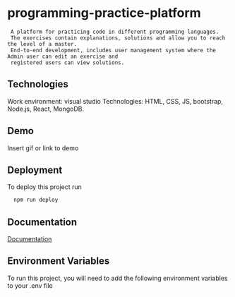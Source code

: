 
# programming-practice-platform

     A platform for practicing code in different programming languages.
     The exercises contain explanations, solutions and allow you to reach the level of a master.
     End-to-end development, includes user management system where the Admin user can edit an exercise and  
     registered users can view solutions.



## Technologies
Work environment: visual studio
Technologies: HTML, CSS, JS, bootstrap, Node.js, React, MongoDB.


## Demo

Insert gif or link to demo


## Deployment

To deploy this project run

```bash
  npm run deploy
```

## Documentation

[Documentation](https://linktodocumentation)


## Environment Variables

To run this project, you will need to add the following environment variables to your .env file

